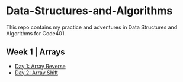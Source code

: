 
# Data-Structures-and-Algorithms
This repo contains my practice and adventures in Data Structures and Algorithms for Code401. 
## Week 1 | Arrays
- [Day 1: Array Reverse](/code-challenges/array-reverse/ArrayReverse.java) 
- [Day 2: Array Shift](/src/test/java/code401/challeneges/ArrayShiftTest.java)
